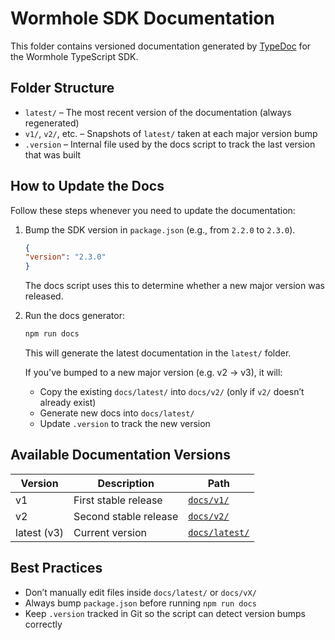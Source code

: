 # Wormhole SDK Documentation

This folder contains versioned documentation generated by [TypeDoc](https://typedoc.org/) for the Wormhole TypeScript SDK.

## Folder Structure

- `latest/` – The most recent version of the documentation (always regenerated)
- `v1/`, `v2/`, etc. – Snapshots of `latest/` taken at each major version bump
- `.version` – Internal file used by the docs script to track the last version that was built

## How to Update the Docs

Follow these steps whenever you need to update the documentation:

1. Bump the SDK version in `package.json` (e.g., from `2.2.0` to `2.3.0`).

    ```json
    {
    "version": "2.3.0"
    }
    ```

    The docs script uses this to determine whether a new major version was released.

2. Run the docs generator:

    ```bash
    npm run docs
    ```

    This will generate the latest documentation in the `latest/` folder.
    
    If you've bumped to a new major version (e.g. v2 → v3), it will:
    - Copy the existing `docs/latest/` into `docs/v2/` (only if `v2/` doesn’t already exist)
    - Generate new docs into `docs/latest/`
    - Update `.version` to track the new version

## Available Documentation Versions

| Version     | Description           | Path                                                                               |
|-------------|-----------------------|------------------------------------------------------------------------------------|
| v1          | First stable release  | [`docs/v1/`](./v1)                                                                 |
| v2          | Second stable release | [`docs/v2/`](./v2)                                                                 |
| latest (v3) | Current version       | [`docs/latest/`](https://wormhole-foundation.github.io/wormhole-sdk-ts/index.html) |

## Best Practices

- Don’t manually edit files inside `docs/latest/` or `docs/vX/`
- Always bump `package.json` before running `npm run docs`
- Keep `.version` tracked in Git so the script can detect version bumps correctly
